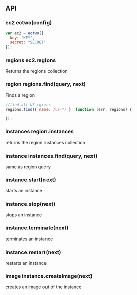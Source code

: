 


## API

### ec2 ectwo(config)

```javascript
var ec2 = ectwo({
  key: "KEY",
  secret: "SECRET"
});
```

### regions ec2.regions

Returns the regions collection

### region regions.find(query, next)

Finds a region 

```javascript
//find all US rgions
regions.find({ name: /us-*/ }, function (err, regions) {
  
});
```

### instances region.instances

returns the region instances collection

### instance instances.find(query, next)

same as region query

### instance.start(next)

starts an instance

### instance.stop(next)

stops an instance

### instance.terminate(next)

terminates an instance

### instance.restart(next)

restarts an instance

### image instance.createImage(next)

creates an image out of the instance


 

